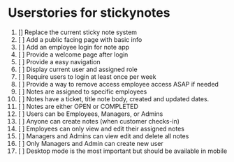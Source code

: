 # Userstories for stickynotes

1. [] Replace the current sticky note system
2. [ ] Add a public facing page with basic info
3. [ ] Add an employee login for note app
4. [ ] Provide a welcome page after login
5. [ ] Provide a easy navigation
6. [ ] Display current user and assigned role
7. [ ] Require users to login at least once per week
8. [ ] Provide a way to remove access employee access ASAP if needed
9. [ ] Notes are assigned to specific employees
10. [ ] Notes have a ticket, title note body, created and updated dates.
11. [ ] Notes are either OPEN or COMPLETED
12. [ ] Users can be Employees, Managers, or Admins
13. [ ] Anyone can create notes (when customer checks-in)
14. [ ] Employees can only view and edit their assigned notes
15. [ ] Managers and Admins can view edit and delete all notes
16. [ ] Only Managers and Admin can create new user
17. [ ] Desktop mode is the most important but should be available in mobile
